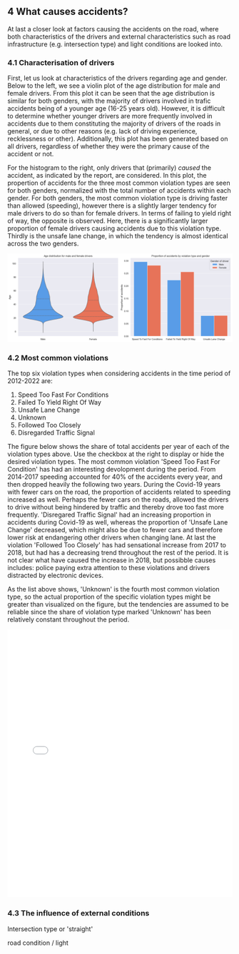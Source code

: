 ## 4 What causes accidents?
At last a closer look at factors causing the accidents on the road, where both characteristics of the drivers and external characteristics such as road infrastructure (e.g. intersection type) and light conditions are looked into. 

### 4.1 Characterisation of drivers
First, let us look at characteristics of the drivers regarding age and gender. Below to the left, we see a violin plot of the age distribution for male and female drivers. From this plot it can be seen that the age distribution is similar for both genders, with the majority of drivers involved in trafic accidents being of a younger age (16-25 years old). However, it is difficult to determine whether younger drivers are more frequently involved in accidents due to them constituting the majority of drivers of the roads in general, or due to other reasons (e.g. lack of driving experience, recklessness or other). Additionally, this plot has been generated based on all drivers, regardless of whether they were the primary cause of the accident or not.  

For the histogram to the right, only drivers that (primarily) *caused* the accident, as indicated by the report, are considered. In this plot, the propertion of accidents for the three most common violation types are seen for both genders, normalized with the total number of accidents within each gender. For both genders, the most common violation type is driving faster than allowed (speeding), however there is a slightly larger tendency for male drivers to do so than for female drivers. In terms of failing to yield right of way, the opposite is observed. Here, there is a significantly larger proportion of female drivers causing accidents due to this violation type. Thirdly is the unsafe lane change, in which the tendency is almost identical across the two genders. 

<style>
    .responsive-image {
        max-width: 100%;
        height: auto;
    }
</style>

<img src="assets/png/male-female-comparison-plot.png" class="responsive-image">

### 4.2 Most common violations

The top six violation types when considering accidents in the time period of 2012-2022 are:
1. Speed Too Fast For Conditions
2. Failed To Yield Right Of Way
3. Unsafe Lane Change
4. Unknown
5. Followed Too Closely
6. Disregarded Traffic Signal

The figure below shows the share of total accidents per year of each of the violation types above. Use the checkbox at the right to display or hide the desired violation types. The most common violation 'Speed Too Fast For Condition' has had an interesting devolopment during the period. From 2014-2017 speeding accounted for 40% of the accidents every year, and then dropped heavily the following two years. During the Covid-19 years with fewer cars on the road, the proportion of accidents related to speeding increased as well. Perhaps the fewer cars on the roads, allowed the drivers to drive without being hindered by traffic and thereby drove too fast more frequently. 'Disregared Traffic Signal' had an increasing proportion in accidents during Covid-19 as well, whereas the proportion of 'Unsafe Lane Change' decreased, which might also be due to fewer cars and therefore lower risk at endangering other drivers when changing lane. At last the violation 'Followed Too Closely' has had sensational increase from 2017 to 2018, but had has a decreasing trend throughout the rest of the period. It is not clear what have caused the increase in 2018, but possibble causes includes: police paying extra attention to these violations and drivers distracted by electronic devices.

As the list above shows, 'Unknown' is the fourth most common violation type, so the actual proportion of the specific violation types might be greater than visualized on the figure, but the tendencies are assumed to be reliable since the share of violation type marked 'Unknown' has been relatively constant throughout the period.

<iframe src="contents/ViolationType_interactive.html"
    sandbox="allow-same-origin allow-scripts"
    width="100%"
    height="600"
    scrolling="no"
    seamless="seamless"
    frameborder="0">
</iframe>

### 4.3 The influence of external conditions
Intersection type or 'straight'

road condition / light